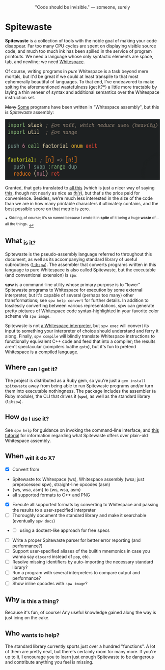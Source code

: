 <p align="center">"Code should be invisible." — someone, surely</p>

# Spitewaste

**Spitewaste** is a collection of tools with the noble goal of making your code disappear. Far too many CPU cycles are spent on displaying visible source code, and much too much ink has been spilled in the service of program printouts. We need a language whose only syntactic elements are space, tab, and newline; we need [Whitespace](https://en.wikipedia.org/wiki/Whitespace_(programming_language)).

Of course, writing programs in *pure* Whitespace is a task beyond mere mortals, but it'd be great if we could at least transpile to that most ephemerally beautiful of languages. To that end, I've endeavored to make spiting the aforementioned wastefulness (get it?<b id="a1">[*](#f1)</b>) a little more tractable by laying a thin veneer of syntax and additional semantics over the Whitespace instruction set.

~~Many~~ [Some](https://rosettacode.org/wiki/Category:Whitespace) programs have been written in "Whitespace assembly", but this is *Spitewaste* assembly: <p align="center"><img src="demo/factorial.png" /></p>

Granted, that gets translated to [all this](demo/factorial.wsa) (which is just a nicer way of saying [this](demo/factorial.asm), though not nearly as nice as [*this*](demo/factorial-nicespace.png)), but that's the price paid for convenience. Besides, we're much less interested in the size of the code than we are in how many printable characters it ultimately contains, and the best possible score on that metric is zero.

<b id="f1">*</b> <sup>Kidding, of course; it's so named because I wrote it in **spite** of it being a huge **waste** of... all the things.</sup> [↩](#a1)

## What <sub>is it?</sub>

Spitewaste is the pseudo-assembly language referred to throughout this document, as well as its accompanying standard library of useful subroutines ([`libspw`](lib/spitewaste/libspw)). The assembler that converts programs written in this language to pure Whitespace is also called Spitewaste, but the executable (and conventional extension) is `spw`.

**spw** is a command-line utility whose primary purpose is to "lower" Spitewaste programs to Whitespace for execution by some external interpreter, but it's capable of several (perhaps too many) other transformations; see `spw help convert` for further details. In addition to losslessly converting between various representations, spw can generate pretty pictures of Whitespace code syntax-highlighted in your favorite color scheme via `spw image`.

Spitewaste is not [a Whitespace interpreter](../../../spiceweight), but `spw exec` will convert its input to something your interpreter of choice should understand and ferry it along. Finally, `spw compile` will blindly translate Whitespace instructions to functionally equivalent C++ code and feed that into a compiler; the results aren't spectacular (compilers loathe `goto`), but it's fun to pretend Whitespace is a compiled language.

## Where <sub>can I get it?</sub>

The project is distributed as a Ruby gem, so you're just a `gem install spitewaste` away from being able to run Spitewaste programs and/or turn them into executable nothingness. The package includes the assembler (a Ruby module), the CLI that drives it (**`spw`**), as well as the standard library (`libspw`).

## How <sub>do I use it?</sub>

See `spw help` for guidance on invoking the command-line interface, and [this tutorial](TUTORIAL.md) for information regarding what Spitewaste offers over plain-old Whitespace assembly.

## When <sub>will it do X?</sub>

- [x] Convert from
* Spitewaste to: Whitespace (ws), Whitespace assembly (wsa; just preprocessed spw), straight-line opcodes (asm)
* {ws, wsa, asm} to {ws, wsa, asm}
* all supported formats to C++ and PNG
- [x] Execute all supported formats by converting to Whitespace and passing the results to a user-specified interpreter
- [ ] Thoroughly document the standard library and make it searchable (eventually `spw docs`)
- - [ ] using a doctest-like approach for free specs
- [ ] Write a proper Spitewaste parser for better error reporting (and performance?)
- [ ] Support user-specified aliases of the builtin mnemonics in case you wanna say `discard` instead of `pop`, etc.
- [ ] Resolve missing identifiers by auto-importing the necessary standard library?
- [ ] Run a program with several interpreters to compare output and performance?
- [ ] Show inline opcodes with `spw image`?

## Why <sub>is this a thing?</sub>

Because it's fun, of course! Any useful knowledge gained along the way is just icing on the cake.

## Who <sub>wants to help?</sub>

The standard library currently sports just over a hundred "functions". A lot of them are pretty neat, but there's certainly room for many more. If you're up to it, I encourage you to learn just enough Spitewaste to be dangerous and contribute anything you feel is missing.
